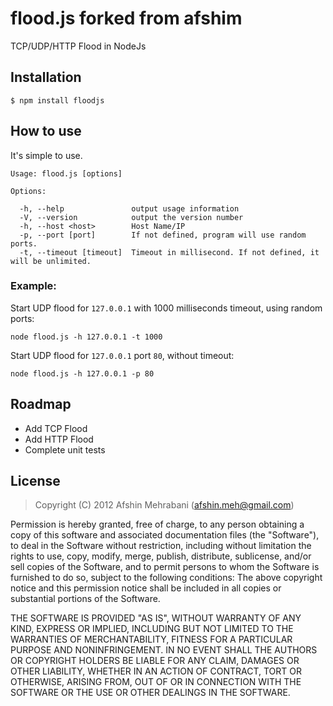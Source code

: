 flood.js
forked from afshim
=====

TCP/UDP/HTTP Flood in NodeJs

## Installation

    $ npm install floodjs

## How to use

It's simple to use.

    Usage: flood.js [options]
    
    Options:
    
      -h, --help               output usage information
      -V, --version            output the version number
      -h, --host <host>        Host Name/IP
      -p, --port [port]        If not defined, program will use random ports.
      -t, --timeout [timeout]  Timeout in millisecond. If not defined, it will be unlimited.

### Example:

Start UDP flood for `127.0.0.1` with 1000 milliseconds timeout, using random ports:

    node flood.js -h 127.0.0.1 -t 1000

Start UDP flood for `127.0.0.1` port `80`, without timeout:

    node flood.js -h 127.0.0.1 -p 80

## Roadmap
- Add TCP Flood
- Add HTTP Flood
- Complete unit tests

## License 

> Copyright (C) 2012 Afshin Mehrabani (afshin.meh@gmail.com)

Permission is hereby granted, free of charge, to any person obtaining a copy of this software and associated 
documentation files (the "Software"), to deal in the Software without restriction, including without limitation 
the rights to use, copy, modify, merge, publish, distribute, sublicense, and/or sell copies of the Software, 
and to permit persons to whom the Software is furnished to do so, subject to the following conditions:
The above copyright notice and this permission notice shall be included in all copies or substantial portions 
of the Software.

THE SOFTWARE IS PROVIDED "AS IS", WITHOUT WARRANTY OF ANY KIND, EXPRESS OR IMPLIED, INCLUDING BUT NOT LIMITED 
TO THE WARRANTIES OF MERCHANTABILITY, FITNESS FOR A PARTICULAR PURPOSE AND NONINFRINGEMENT. IN NO EVENT SHALL 
THE AUTHORS OR COPYRIGHT HOLDERS BE LIABLE FOR ANY CLAIM, DAMAGES OR OTHER LIABILITY, WHETHER IN AN ACTION OF 
CONTRACT, TORT OR OTHERWISE, ARISING FROM, OUT OF OR IN CONNECTION WITH THE SOFTWARE OR THE USE OR OTHER DEALINGS 
IN THE SOFTWARE.
